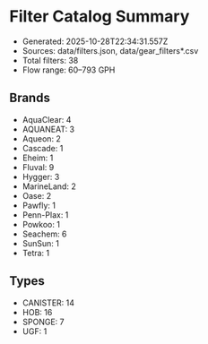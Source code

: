 # Filter Catalog Summary

- Generated: 2025-10-28T22:34:31.557Z
- Sources: data/filters.json, data/gear_filters*.csv
- Total filters: 38
- Flow range: 60–793 GPH

## Brands
- AquaClear: 4
- AQUANEAT: 3
- Aqueon: 2
- Cascade: 1
- Eheim: 1
- Fluval: 9
- Hygger: 3
- MarineLand: 2
- Oase: 2
- Pawfly: 1
- Penn-Plax: 1
- Powkoo: 1
- Seachem: 6
- SunSun: 1
- Tetra: 1

## Types
- CANISTER: 14
- HOB: 16
- SPONGE: 7
- UGF: 1
